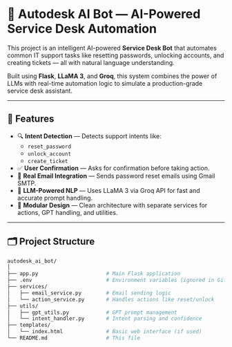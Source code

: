 # 🤖 Autodesk AI Bot — AI-Powered Service Desk Automation

This project is an intelligent AI-powered **Service Desk Bot** that automates common IT support tasks like resetting passwords, unlocking accounts, and creating tickets — all with natural language understanding.

Built using **Flask**, **LLaMA 3**, and **Groq**, this system combines the power of LLMs with real-time automation logic to simulate a production-grade service desk assistant.

---

## 🚀 Features

- 🔍 **Intent Detection** — Detects support intents like:
  - `reset_password`
  - `unlock_account`
  - `create_ticket`
- ✅ **User Confirmation** — Asks for confirmation before taking action.
- 📧 **Real Email Integration** — Sends password reset emails using Gmail SMTP.
- 🧠 **LLM-Powered NLP** — Uses LLaMA 3 via Groq API for fast and accurate prompt handling.
- 🧩 **Modular Design** — Clean architecture with separate services for actions, GPT handling, and utilities.

---

## 🗂️ Project Structure

```bash
autodesk_ai_bot/
│
├── app.py                      # Main Flask application
├── .env                        # Environment variables (ignored in Git)
├── services/
│   ├── email_service.py        # Email sending logic
│   └── action_service.py       # Handles actions like reset/unlock
├── utils/
│   ├── gpt_utils.py            # GPT prompt management
│   └── intent_handler.py       # Intent parsing and confidence
├── templates/
│   └── index.html              # Basic web interface (if used)
└── README.md                   # This file
